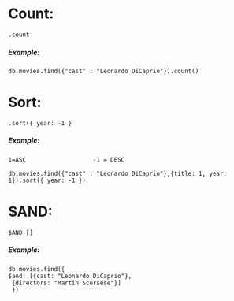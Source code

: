 # Count:
```
.count
```
##### Example:
```
db.movies.find({"cast" : "Leonardo DiCaprio"}).count()
```
# Sort:
```
.sort({ year: -1 }
```
##### Example:
	1=ASC                   -1 = DESC 
```
db.movies.find({"cast" : "Leonardo DiCaprio"},{title: 1, year: 1}).sort({ year: -1 })
```
# $AND:
```
$AND []
```
##### Example:
```
db.movies.find({  
$and: [{cast: "Leonardo DiCaprio"},  
 {directors: "Martin Scorsese"}]  
 })
```